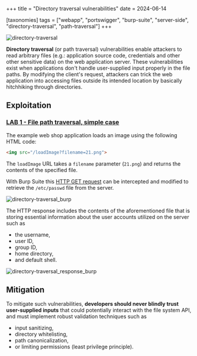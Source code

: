 +++
title = "Directory traversal vulnerabilities"
date = 2024-06-14

[taxonomies]
tags = ["webapp", "portswigger", "burp-suite", "server-side", "directory-traversal", "path-traversal"]
+++


![directory-traversal](/pictures/articles/directory-traversal/directory-traversal.svg)


**Directory traversal** (or path traversal) vulnerabilities enable attackers to read
arbitrary files (e.g.: application source code, credentials and other  other
sensitive data) on the web application server. These vulnerabilities exist when
applications don't handle user-supplied input properly in the file paths. By
modifying the client's request, attackers can trick the web application into
accessing files outside its intended location by basically hitchhiking through
directories.


<!-- more -->


## Exploitation

### [LAB 1 - File path traversal, simple case](https://portswigger.net/web-security/learning-paths/server-side-vulnerabilities-apprentice/path-traversal-apprentice/file-path-traversal/lab-simple)

The example web shop application loads an image using the following HTML code:
```html
<img src="/loadImage?filename=21.png">
```

The `loadImage` URL takes a `filename` parameter (`21.png`) and returns the
contents of the specified file.

With Burp Suite this [HTTP GET request](https://developer.mozilla.org/en-US/docs/Web/HTTP/Methods/GET)
can be intercepted and modified to retrieve the `/etc/passwd` file from the
server.

![directory-traversal_burp](/pictures/articles/directory-traversal/directory-traversal_request.png)

The HTTP response includes the contents of the aforementioned file that is
storing essential information about the user accounts utilized on the server
such as
- the username,
- user ID,
- group ID,
- home directory,
- and default shell.

![directory-traversal_response_burp](/pictures/articles/directory-traversal/directory-traversal_response.png)

## Mitigation

To mitigate such vulnerabilities, **developers should never blindly trust
user-supplied inputs** that could potentially interact with the file system API,
and must implement robust validation techniques such as
- input sanitizing,
- directory whitelisting,
- path canonicalization,
- or limiting permissions (least privilege principle).
